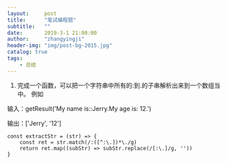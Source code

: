 ```yaml
---
layout:     post
title:      "笔试编程题"
subtitle:   ""
date:       2019-3-1 21:00:00
author:     "zhangyingji"
header-img: "img/post-bg-2015.jpg"
catalog: true
tags:
    - 总结
---
```


1. 完成一个函数，可以把一个字符串中所有的:到.的子串解析出来到一个数组当中。
例如

输入：getResult('My name is::Jerry.My age is: 12.')

输出：['Jerry', '12']

```
const extractStr = (str) => {
    const ret = str.match(/:([^:\.])*\./g)
    return ret.map((subStr) => subStr.replace(/[:\.]/g, '')) 
}
```


